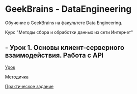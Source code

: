 # GeekBrains - DataEngineering
Обучение в GeekBrains на факультете Data Engineering.

Курс "Методы сбора и обработки данных из сети Интернет"

## - Урок 1. Основы клиент-серверного взаимодействия. Работа с API
[Урок](https://gb.ru/lessons/218459)

[Методичка](https://docs.google.com/document/d/1ks8ps8guTJ9dcnqpaNcsVsH1uYykW-w1rSF16uso20o/edit)

[Практическое задание](https://github.com/StandinNeon/GeekBrains-DataEngineering/tree/ParsingScrapy/Homework/Lesson%201)
